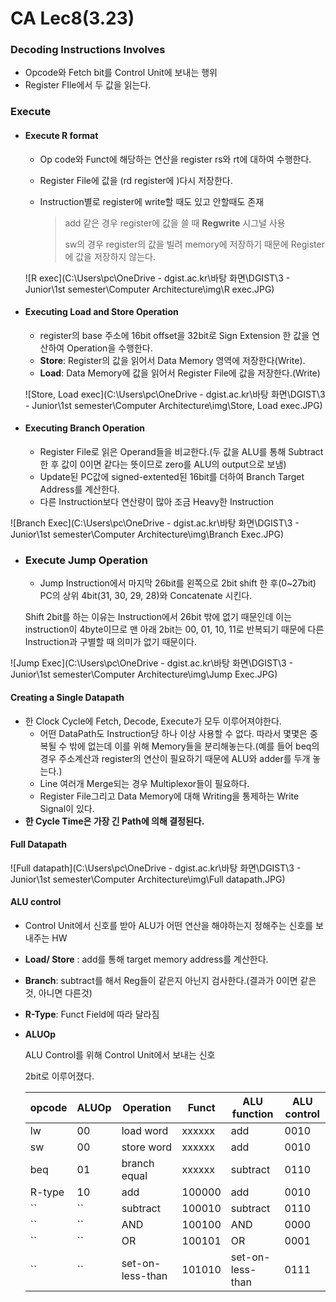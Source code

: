 # CA Lec8(3.23)

### Decoding Instructions Involves

- Opcode와 Fetch bit를 Control Unit에 보내는 행위
- Register FIle에서 두 값을 읽는다.

### Execute

- #### Execute R format

  - Op code와 Funct에 해당하는 연산을 register rs와 rt에 대하여 수행한다. 
  - Register File에 값을 (rd register에 )다시 저장한다.

  - Instruction별로 register에 write할 때도 있고 안할때도 존재

    > add 같은 경우 register에 값을 쓸 때 **Regwrite** 시그널 사용
    >
    > sw의 경우 register의 값을 빌려 memory에 저장하기 때문에 Register에 값을 저장하지 않는다.

  ![R exec](C:\Users\pc\OneDrive - dgist.ac.kr\바탕 화면\DGIST\3 - Junior\1st semester\Computer Architecture\img\R exec.JPG)

- #### Executing  Load and Store Operation

  - register의 base 주소에 16bit offset을 32bit로 Sign Extension 한 값을 연산하여 Operation을 수행한다.
  - **Store**: Register의 값을 읽어서 Data Memory 영역에 저장한다(Write).
  - **Load**: Data Memory에 값을 읽어서 Register File에 값을 저장한다.(Write)

  ![Store, Load exec](C:\Users\pc\OneDrive - dgist.ac.kr\바탕 화면\DGIST\3 - Junior\1st semester\Computer Architecture\img\Store, Load exec.JPG)

- #### Executing Branch Operation

  - Register File로 읽은 Operand들을 비교한다.(두 값을 ALU를 통해 Subtract한 후 값이 0이면 같다는 뜻이므로 zero를 ALU의 output으로 보냄)
  - Update된 PC값에 signed-extented된 16bit를 더하여 Branch Target Address를 계산한다.
  - 다른 Instruction보다 연산량이 많아 조금 Heavy한 Instruction

![Branch Exec](C:\Users\pc\OneDrive - dgist.ac.kr\바탕 화면\DGIST\3 - Junior\1st semester\Computer Architecture\img\Branch Exec.JPG)

- ### Execute Jump Operation

  - Jump Instruction에서 마지막 26bit를 왼쪽으로 2bit shift 한 후(0~27bit) PC의 상위 4bit(31, 30, 29, 28)와 Concatenate 시킨다.

  Shift 2bit를 하는 이유는 Instruction에서 26bit 밖에 없기 때문인데 이는 instruction이 4byte이므로 맨 아래 2bit는 00, 01, 10, 11로 반복되기 때문에 다른 Instruction과 구별할 때 의미가 없기 때문이다.

![Jump Exec](C:\Users\pc\OneDrive - dgist.ac.kr\바탕 화면\DGIST\3 - Junior\1st semester\Computer Architecture\img\Jump Exec.JPG)

#### Creating a Single Datapath

- 한 Clock Cycle에 Fetch, Decode, Execute가 모두 이루어져야한다.
  - 어떤 DataPath도 Instruction당 하나 이상 사용할 수 없다. 따라서 몇몇은 중복될 수 밖에 없는데 이를 위해 Memory들을 분리해놓는다.(예를 들어 beq의 경우 주소계산과 register의 연산이 필요하기 때문에 ALU와 adder를 두개 놓는다.)
  - Line 여러개 Merge되는 경우 Multiplexor들이 필요하다.
  - Register File그리고 Data Memory에 대해 Writing을 통제하는 Write Signal이 있다.
- **한 Cycle Time은 가장 긴 Path에 의해 결정된다.**

#### Full Datapath

![Full datapath](C:\Users\pc\OneDrive - dgist.ac.kr\바탕 화면\DGIST\3 - Junior\1st semester\Computer Architecture\img\Full datapath.JPG)

#### ALU control

- Control Unit에서 신호를 받아 ALU가 어떤 연산을 해야하는지 정해주는 신호를 보내주는 HW
- **Load/ Store** : add를 통해 target memory address를 계산한다.
- **Branch**: subtract를 해서 Reg들이 같은지 아닌지 검사한다.(결과가 0이면 같은것, 아니면 다른것) 
- **R-Type**: Funct Field에 따라 달라짐

- **ALUOp** 

  ALU Control를 위해 Control Unit에서 보내는 신호

  2bit로 이루어졌다.

  | opcode | ALUOp | Operation        | Funct  | ALU function     | ALU control |
  | ------ | ----- | ---------------- | ------ | ---------------- | ----------- |
  | lw     | 00    | load word        | xxxxxx | add              | 0010        |
  | sw     | 00    | store word       | xxxxxx | add              | 0010        |
  | beq    | 01    | branch equal     | xxxxxx | subtract         | 0110        |
  | R-type | 10    | add              | 100000 | add              | 0010        |
  | ``     | ``    | subtract         | 100010 | subtract         | 0110        |
  | ``     | ``    | AND              | 100100 | AND              | 0000        |
  | ``     | ``    | OR               | 100101 | OR               | 0001        |
  | ``     | ``    | set-on-less-than | 101010 | set-on-less-than | 0111        |




